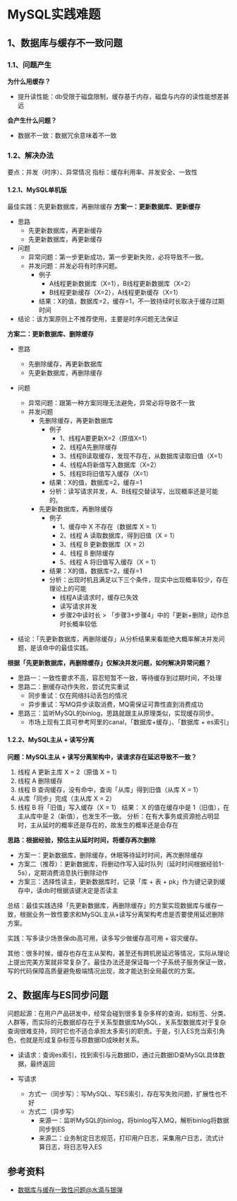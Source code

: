# MySQL实践难题


## 1、数据库与缓存不一致问题
### 1.1、问题产生
**为什么用缓存？**

- 提升读性能：db受限于磁盘限制，缓存基于内存，磁盘与内存的读性能想差甚远

**会产生什么问题？**
- 数据不一致：数据冗余意味着不一致

### 1.2、解决办法
要点：并发（时序）、异常情况
指标：缓存利用率、并发安全、一致性

#### 1.2.1、MySQL单机版
最佳实践：先更新数据库，再删除缓存
**方案一：更新数据库、更新缓存**
- 思路
  - 先更新数据库，再更新缓存
  - 先更新数据库，再更新缓存
- 问题
  - 异常问题：第一步更新成功，第一步更新失败，必将导致不一致。
  - 并发问题：并发必将有时序问题。
    - 例子
      - A线程更新数据库（X=1），B线程更新数据库（X=2）
      - B线程更新缓存（X=2），A线程更新缓存（X=1）
    - 结果：X的值，数据库=2，缓存=1，不一致持续时长取决于缓存过期时间
- 结论：该方案原则上不推荐使用，主要是时序问题无法保证

**方案二：更新数据库、删除缓存**
- 思路
  - 先删除缓存，再更新数据库
  - 先更新数据库，再删除缓存
- 问题
  - 异常问题：跟第一种方案同理无法避免，异常必将导致不一致
  - 并发问题
    - 先删除缓存，再更新数据库
      - 例子
        - 1、线程A要更新X=2（原值X=1）
        - 2、线程A先删除缓存
        - 3、线程B读取缓存，发现不存在，从数据库读取旧值（X=1）
        - 4、线程A将新值写入数据库（X=2）
        - 5、线程B将旧值写入缓存（X=1）
      - 结果：X的值，数据库=2，缓存=1
      - 分析：读写请求并发，A、B线程交替读写，出现概率还是可能的。
    - 先更新数据库，再删除缓存
      - 例子
        - 1、缓存中 X 不存在（数据库 X = 1）
        - 2、线程 A 读取数据库，得到旧值（X = 1）
        - 3、线程 B 更新数据库（X = 2)
        - 4、线程 B 删除缓存
        - 5、线程 A 将旧值写入缓存（X = 1）
      - 结果：X的值，数据库=2，缓存=1
      - 分析：出现时机且满足以下三个条件，现实中出现概率较少，存在理论上的可能
        - 线程A读请求时，缓存已失效
        - 读写请求并发
        - 步骤2中读时长 > 「步骤3+步骤4」中的「更新+删除」动作总时长概率较低

- 结论：「先更新数据库，再删除缓存」从分析结果来看能绝大概率解决并发问题，是该命中的最佳实践。

**根据「先更新数据库，再删除缓存」仅解决并发问题，如何解决异常问题？**

- 思路一：一致性要求不高，容忍短暂不一致，等待缓存到过期时间，不处理
- 思路二：删缓存动作失败，尝试充实重试
  - 同步重试：仅在网络抖动丢包的情况
  - 异步重试：写MQ异步读取消费，MQ需保证可靠性直到消费成功
- 思路三：监听MySQL的binlog，思路就跟主从原理类似，实现缓存同步。
  - 市场上现有工具可参考阿里的canal，「数据库+缓存」、「数据库 + es索引」

#### 1.2.2、MySQL主从 + 读写分离
**问题：MySQL主从 + 读写分离架构中，读请求存在延迟导致不一致？**
1. 线程 A 更新主库 X = 2（原值 X = 1）
2. 线程 A 删除缓存
3. 线程 B 查询缓存，没有命中，查询「从库」得到旧值（从库 X = 1）
4. 从库「同步」完成（主从库 X = 2）
5. 线程 B 将「旧值」写入缓存（X = 1）
结果： X 的值在缓存中是 1（旧值），在主从库中是 2（新值），也发生不一致。
分析：在有大事务或资源抢占明显时，主从延时的概率还是存在的，故发生的概率还是会存在

**思路：根据经验，预估主从延时时间，将缓存再次删除**
- 方案一：更新数据库，删除缓存，休眠等待延时时间，再次删除缓存
- 方案二（推荐）：更新数据库，将删动作写入延时队列（延时时间根据经验1-5s），定期消费消息执行删除动作
- 方案三：选择性读主，更新数据库时，记录「库 + 表 + pk」作为键记录到缓存中，读db时根据该键决定是否读主

总结：最佳实践选择「先更新数据库，再删除缓存」的方案实现数据库与缓存一致，根据业务一致性要求和MySQL主从+读写分离架构考虑是否要使用延迟删除方案。

实践：写多读少场景保db高可用，读多写少做缓存高可用 + 容灾缓存。

其他：很多时候，缓存也存在主从架构，甚至还有跨机房延迟等情况，实际从理论上提出完美方案就非常复杂了。最佳办法还是保证每一个子系统子服务保证一致，写的代码保障高质量避免极端情况出现，故才能达到全局最优的方案。

## 2、数据库与ES同步问题
问题起源：在用户产品研发中，经常会碰到很多复杂多样的查询，如标签、分类、人群等，而实际的元数据却存在于关系型数据库MySQL，关系型数据库对于复杂查询很难支持，同时它也不适合承担太多索引的职责。于是，引入ES充当索引角色，也就是形成复杂标签与原数据ID成映射关系。

- 读请求：查询es索引，找到索引与元数据ID，通过元数据ID查MySQL具体数据，最终返回

- 写请求
  - 方式一（同步写）：写MySQL、写ES索引，存在写失败问题，扩展性也不好
  - 方式二（异步写）
    - 来源一：监听MySQL的binlog，将binlog写入MQ，解析binlog将数据同步到ES
    - 来源二：业务制定日志规范，打印用户日志，采集用户日志，流式计算日志，将日志导入ES

## 参考资料
- [数据库与缓存一致性问题@水滴与银弹](https://mp.weixin.qq.com/s/4W7vmICGx6a_WX701zxgPQ)
